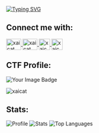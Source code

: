 <a href="https://git.io/typing-svg"><img src="https://readme-typing-svg.demolab.com?font=Orbitron&size=30&duration=4000&pause=500&width=500&lines=xaicat+-+the+cryptice+voyager" alt="Typing SVG" /></a>
## Connect me with:
<p align="left">
  <a href="https://linkedin.com/in/xaicat" target="blank">
    <img align="center" src="https://raw.githubusercontent.com/rahuldkjain/github-profile-readme-generator/master/src/images/icons/Social/linked-in-alt.svg" alt="xaicat" height="30" width="40" />
  </a>
  <a href="https://www.hackerrank.com/xaicat" target="blank">
    <img align="center" src="https://raw.githubusercontent.com/rahuldkjain/github-profile-readme-generator/master/src/images/icons/Social/hackerrank.svg" alt="xaicat" height="30" width="40" />
  </a>
  <a href="https://tryhackme.com/p/xaicat" target="blank">
    <img align="center" src="https://tryhackme.com/img/favicon.png" alt="xaicat" height="30" width="30" />
  </a>
  <a href="https://app.hackthebox.com/profile/xaicat" target="blank">
    <img align="center" src="https://app.hackthebox.com/images/HTB-favicon/apple-touch-icon.png" alt="xaicat" height="30" width="30" />
  </a>
</p>

## CTF Profile:
<img src="https://tryhackme-badges.s3.amazonaws.com/xaicat.png" alt="Your Image Badge" />
<p align="left"> <img src="https://komarev.com/ghpvc/?username=xaicat&label=Profile%20views&color=0e75b6&style=flat" alt="xaicat" /> </p>
<div align="left">
    </a>
</div>

## Stats:
![Profile](http://github-profile-summary-cards.vercel.app/api/cards/profile-details?username=xaicat&theme=github_dark)
![Stats](http://github-profile-summary-cards.vercel.app/api/cards/stats?username=xaicat&theme=github_dark)
![Top Languages](http://github-profile-summary-cards.vercel.app/api/cards/repos-per-language?username=xaicat&theme=github_dark)
